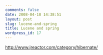 ```yaml
---
comments: false
date: 2008-04-18 14:38:51
layout: post
slug: lucene-and-spring
title: Lucene and spring
wordpress_id: 17
---
```


http://www.jreactor.com/category/hibernate/

